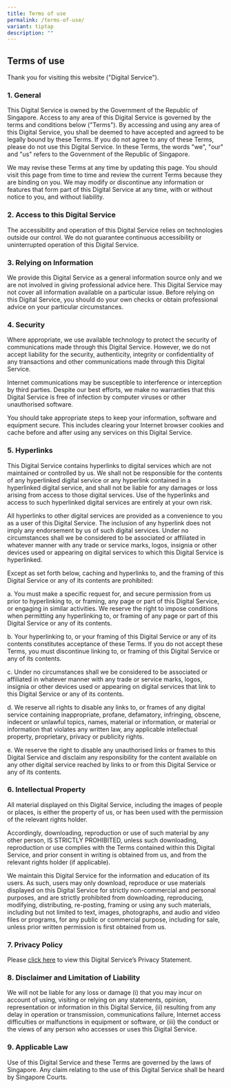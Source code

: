 ```yaml
---
title: Terms of use
permalink: /terms-of-use/
variant: tiptap
description: ""
---
```

<h2>Terms of use</h2>
<p>Thank you for visiting this website ("Digital Service").</p>
<p></p>
<h3>1. General</h3>
<p>This Digital Service is owned by the Government of the Republic of Singapore.
Access to any area of this Digital Service is governed by the terms and
conditions below ("Terms"). By accessing and using any area of this Digital
Service, you shall be deemed to have accepted and agreed to be legally
bound by these Terms. If you do not agree to any of these Terms, please
do not use this Digital Service. In these Terms, the words "we", "our"
and "us" refers to the Government of the Republic of Singapore.</p>
<p>We may revise these Terms at any time by updating this page. You should
visit this page from time to time and review the current Terms because
they are binding on you. We may modify or discontinue any information or
features that form part of this Digital Service at any time, with or without
notice to you, and without liability.</p>
<h3>2. Access to this Digital Service</h3>
<p>The accessibility and operation of this Digital Service relies on technologies
outside our control. We do not guarantee continuous accessibility or uninterrupted
operation of this Digital Service.</p>
<h3>3. Relying on Information</h3>
<p>We provide this Digital Service as a general information source only and
we are not involved in giving professional advice here. This Digital Service
may not cover all information available on a particular issue. Before relying
on this Digital Service, you should do your own checks or obtain professional
advice on your particular circumstances.</p>
<h3>4. Security</h3>
<p>Where appropriate, we use available technology to protect the security
of communications made through this Digital Service. However, we do not
accept liability for the security, authenticity, integrity or confidentiality
of any transactions and other communications made through this Digital
Service.</p>
<p>Internet communications may be susceptible to interference or interception
by third parties. Despite our best efforts, we make no warranties that
this Digital Service is free of infection by computer viruses or other
unauthorised software.</p>
<p>You should take appropriate steps to keep your information, software and
equipment secure. This includes clearing your Internet browser cookies
and cache before and after using any services on this Digital Service.</p>
<h3>5. Hyperlinks</h3>
<p>This Digital Service contains hyperlinks to digital services which are
not maintained or controlled by us. We shall not be responsible for the
contents of any hyperlinked digital service or any hyperlink contained
in a hyperlinked digital service, and shall not be liable for any damages
or loss arising from access to those digital services. Use of the hyperlinks
and access to such hyperlinked digital services are entirely at your own
risk.</p>
<p>All hyperlinks to other digital services are provided as a convenience
to you as a user of this Digital Service. The inclusion of any hyperlink
does not imply any endorsement by us of such digital services. Under no
circumstances shall we be considered to be associated or affiliated in
whatever manner with any trade or service marks, logos, insignia or other
devices used or appearing on digital services to which this Digital Service
is hyperlinked.</p>
<p>Except as set forth below, caching and hyperlinks to, and the framing
of this Digital Service or any of its contents are prohibited:</p>
<p>a. You must make a specific request for, and secure permission from us
prior to hyperlinking to, or framing, any page or part of this Digital
Service, or engaging in similar activities. We reserve the right to impose
conditions when permitting any hyperlinking to, or framing of any page
or part of this Digital Service or any of its contents.</p>
<p>b. Your hyperlinking to, or your framing of this Digital Service or any
of its contents constitutes acceptance of these Terms. If you do not accept
these Terms, you must discontinue linking to, or framing of this Digital
Service or any of its contents.</p>
<p>c. Under no circumstances shall we be considered to be associated or affiliated
in whatever manner with any trade or service marks, logos, insignia or
other devices used or appearing on digital services that link to this Digital
Service or any of its contents.</p>
<p>d. We reserve all rights to disable any links to, or frames of any digital
service containing inappropriate, profane, defamatory, infringing, obscene,
indecent or unlawful topics, names, material or information, or material
or information that violates any written law, any applicable intellectual
property, proprietary, privacy or publicity rights.</p>
<p>e. We reserve the right to disable any unauthorised links or frames to
this Digital Service and disclaim any responsibility for the content available
on any other digital service reached by links to or from this Digital Service
or any of its contents.</p>
<h3>6. Intellectual Property</h3>
<p>All material displayed on this Digital Service, including the images of
people or places, is either the property of us, or has been used with the
permission of the relevant rights holder.</p>
<p>Accordingly, downloading, reproduction or use of such material by any
other person, IS STRICTLY PROHIBITED, unless such downloading, reproduction
or use complies with the Terms contained within this Digital Service, and
prior consent in writing is obtained from us, and from the relevant rights
holder (if applicable).</p>
<p>We maintain this Digital Service for the information and education of
its users. As such, users may only download, reproduce or use materials
displayed on this Digital Service for strictly non-commercial and personal
purposes, and are strictly prohibited from downloading, reproducing, modifying,
distributing, re-posting, framing or using any such materials, including
but not limited to text, images, photographs, and audio and video files
or programs, for any public or commercial purpose, including for sale,
unless prior written permission is first obtained from us.</p>
<h3>7. Privacy Policy</h3>
<p>Please <a href="/privacy/" rel="noopener noreferrer nofollow" target="_blank"><u>click here</u></a> to
view this Digital Service’s Privacy Statement.</p>
<h3>8. Disclaimer and Limitation of Liability</h3>
<p>We will not be liable for any loss or damage (i) that you may incur on
account of using, visiting or relying on any statements, opinion, representation
or information in this Digital Service, (ii) resulting from any delay in
operation or transmission, communications failure, Internet access difficulties
or malfunctions in equipment or software, or (iii) the conduct or the views
of any person who accesses or uses this Digital Service.</p>
<h3>9. Applicable Law</h3>
<p>Use of this Digital Service and these Terms are governed by the laws of
Singapore. Any claim relating to the use of this Digital Service shall
be heard by Singapore Courts.</p>